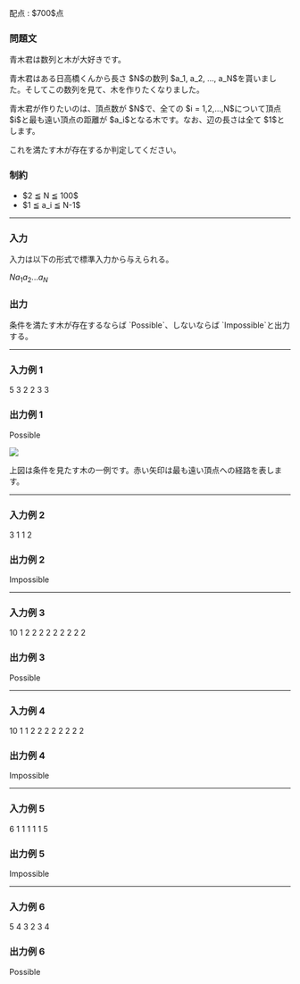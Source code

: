 
<div>

<span>

<span>

<p>
配点 : $700$点
</p>

<div>

<section>

### **問題文**

<p>
青木君は数列と木が大好きです。
</p>

<p>
青木君はある日高橋くんから長さ $N$の数列 $a_1, a_2, ..., a_N$を貰いました。そしてこの数列を見て、木を作りたくなりました。
</p>

<p>
青木君が作りたいのは、頂点数が $N$で、全ての $i = 1,2,...,N$について頂点 $i$と最も遠い頂点の距離が $a_i$となる木です。なお、辺の長さは全て $1$とします。
</p>

<p>
これを満たす木が存在するか判定してください。
</p>

</section>

</div>

<div>

<section>

### **制約**

<ul>

<li>
$2 ≦ N ≦ 100$
</li>

<li>
$1 ≦ a_i ≦ N-1$
</li>

</ul>

</section>

</div>

---

<div>

<div>

<section>

### **入力**

<p>
入力は以下の形式で標準入力から与えられる。
</p>

<div>

$N$$a_1$$a_2$$...$$a_N$
</div>

</section>

</div>

<div>

<section>

### **出力**

<p>
条件を満たす木が存在するならば `Possible`、しないならば `Impossible`と出力する。
</p>

</section>

</div>

</div>

---

<div>

<section>

### **入力例 1**

<div>

5
3 2 2 3 3

</div>

</section>

</div>

<div>

<section>

### **出力例 1**

<div>

Possible

</div>

<p>

<img src="https://atcoder.jp/img/agc005/cda0380bb5cd1b9502cfceaf2526d91e.png">

</img>

</p>

<p>
上図は条件を見たす木の一例です。赤い矢印は最も遠い頂点への経路を表します。
</p>

</section>

</div>

---

<div>

<section>

### **入力例 2**

<div>

3
1 1 2

</div>

</section>

</div>

<div>

<section>

### **出力例 2**

<div>

Impossible

</div>

</section>

</div>

---

<div>

<section>

### **入力例 3**

<div>

10
1 2 2 2 2 2 2 2 2 2

</div>

</section>

</div>

<div>

<section>

### **出力例 3**

<div>

Possible

</div>

</section>

</div>

---

<div>

<section>

### **入力例 4**

<div>

10
1 1 2 2 2 2 2 2 2 2

</div>

</section>

</div>

<div>

<section>

### **出力例 4**

<div>

Impossible

</div>

</section>

</div>

---

<div>

<section>

### **入力例 5**

<div>

6
1 1 1 1 1 5

</div>

</section>

</div>

<div>

<section>

### **出力例 5**

<div>

Impossible

</div>

</section>

</div>

---

<div>

<section>

### **入力例 6**

<div>

5
4 3 2 3 4

</div>

</section>

</div>

<div>

<section>

### **出力例 6**

<div>

Possible

</div>

</section>

</div>

</span>

</span>

</div>
